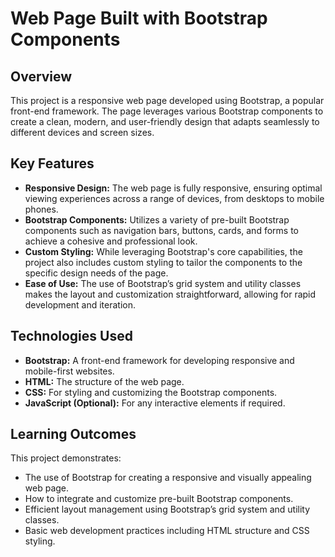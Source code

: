 # Web Page Built with Bootstrap Components

## Overview

This project is a responsive web page developed using Bootstrap, a popular front-end framework. The page leverages various Bootstrap components to create a clean, modern, and user-friendly design that adapts seamlessly to different devices and screen sizes.

## Key Features

- **Responsive Design:** The web page is fully responsive, ensuring optimal viewing experiences across a range of devices, from desktops to mobile phones.
- **Bootstrap Components:** Utilizes a variety of pre-built Bootstrap components such as navigation bars, buttons, cards, and forms to achieve a cohesive and professional look.
- **Custom Styling:** While leveraging Bootstrap's core capabilities, the project also includes custom styling to tailor the components to the specific design needs of the page.
- **Ease of Use:** The use of Bootstrap’s grid system and utility classes makes the layout and customization straightforward, allowing for rapid development and iteration.

## Technologies Used

- **Bootstrap:** A front-end framework for developing responsive and mobile-first websites.
- **HTML:** The structure of the web page.
- **CSS:** For styling and customizing the Bootstrap components.
- **JavaScript (Optional):** For any interactive elements if required.

## Learning Outcomes

This project demonstrates:

- The use of Bootstrap for creating a responsive and visually appealing web page.
- How to integrate and customize pre-built Bootstrap components.
- Efficient layout management using Bootstrap’s grid system and utility classes.
- Basic web development practices including HTML structure and CSS styling.
